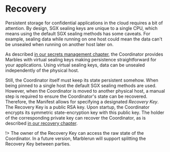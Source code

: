 # Recovery

Persistent storage for confidential applications in the cloud requires a bit of attention.
By design, SGX sealing keys are unique to a single CPU, which means using the default SGX sealing methods has some caveats.
For example, sealing data while running on one host could mean the data can't be unsealed when running on another host later on.

As described [in our secrets management chapter](features/secrets-management.md), the Coordinator provides Marbles with virtual sealing keys making persistence straightforward for your applications.
Using virtual sealing keys, data can be unsealed independently of the physical host.

Still, the Coordinator itself must keep its state persistent somehow. When being pinned to a single host the default SGX sealing methods are used. However, when the Coordinator is moved to another physical host, a manual step is required to ensure the Coordinator's state can be recovered.
Therefore, the Manifest allows for specifying a designated *Recovery Key*. The Recovery Key is a public RSA key. Upon startup, the Coordinator encrypts its symmetric state-encryption key with this public key. The holder of the corresponding private key can recover the Coordinator, as is described [in our recovery chapter](workflows/recover-coordinator.md).

!> The owner of the Recovery Key can access the raw state of the Coordinator. In a future version, Marblerun will support splitting the Recovery Key between parties.
